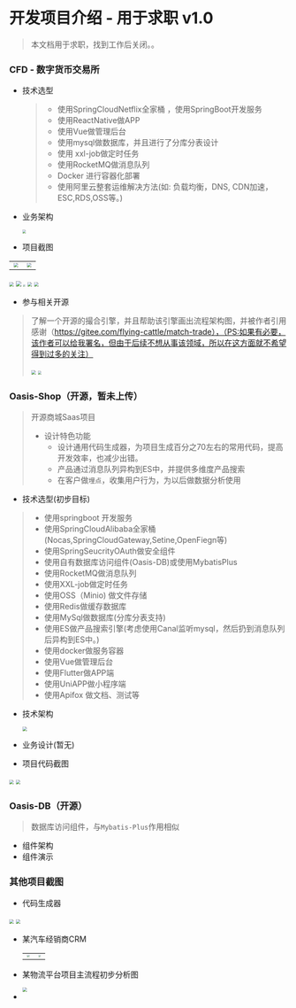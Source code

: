 # 开发项目介绍 - 用于求职 v1.0

> 本文档用于求职，找到工作后关闭。。

### CFD - 数字货币交易所

+ 技术选型

  > + 使用SpringCloudNetflix全家桶 ，使用SpringBoot开发服务
  > + 使用ReactNative做APP
  > + 使用Vue做管理后台
  > + 使用mysql做数据库，并且进行了分库分表设计
  > + 使用 xxl-job做定时任务
  > + 使用RocketMQ做消息队列
  > + Docker 进行容器化部署
  > + 使用阿里云整套运维解决方法(如: 负载均衡，DNS, CDN加速，ESC,RDS,OSS等。)

+ 业务架构

  <img src="Image/cfd-java整体架构图.png" style="zoom:40%;" />

+ 项目截图

<table><tr><td><img src="Image/cfd_db_1.png" style="zoom:50%;" /></td><td><img src="Image/cfd_db_2.png" style="zoom:50%;" /></td></tr></table>

<img src="image/cfd 代码简图.png" style="zoom:50%;" />

<img src="image/WX20220809-183429@2x.png" style="zoom:60%;" />

<img src="image/1660041304601.jpg" style="zoom:25%;" />

<img src="image/1660041190558.jpg" style="zoom:50%;" />

<img src="image/WX20220809-183526@2x.png" style="zoom:50%;" />

+ 参与相关开源

> 了解一个开源的撮合引擎，并且帮助该引擎画出流程架构图，并被作者引用感谢（https://gitee.com/flying-cattle/match-trade），（PS:如果有必要，该作者可以给我署名，但由于后续不想从事该领域，所以在这方面就不希望得到过多的关注）
>
> <img src="Image/WX20220811-103959@2x.png" style="zoom:50%;" />
>
> <img src="image/撮合代码解读.png" style="zoom:40%;" />

### Oasis-Shop（开源，暂未上传）

> 开源商城Saas项目
>
> + 设计特色功能
>   + 设计通用代码生成器，为项目生成百分之70左右的常用代码，提高开发效率，也减少出错。
>   + 产品通过消息队列异构到ES中，并提供多维度产品搜索
>   + 在客户做`埋点`，收集用户行为，为以后做数据分析使用

+ 技术选型(初步目标)

> + 使用springboot 开发服务
> + 使用SpringCloudAlibaba全家桶(Nocas,SpringCloudGateway,Setine,OpenFiegn等)
> + 使用SpringSeucrityOAuth做安全组件
> + 使用自有数据库访问组件(Oasis-DB)或使用MybatisPlus
> + 使用RocketMQ做消息队列
> + 使用XXL-job做定时任务
> + 使用OSS（Minio) 做文件存储
> + 使用Redis做缓存数据库
> + 使用MySql做数据库(分库分表支持)
> + 使用ES做产品搜索引擎(考虑使用Canal监听mysql，然后扔到消息队列后异构到ES中。)
> + 使用docker做服务容器
> + 使用Vue做管理后台
> + 使用Flutter做APP端
> + 使用UniAPP做小程序端
> + 使用Apifox 做文档、测试等

+ 技术架构

  <img src="image/SpringCloudAlibaba运维架构图.png" style="zoom:50%;" />

+ 业务设计(暂无)

+ 项目代码截图

<img src="image/管理后台代码.png" style="zoom:50%;" />

<img src="image/单服务结构.png" style="zoom:50%;" />

### Oasis-DB（开源）

> 数据库访问组件，与`Mybatis-Plus`作用相似

+ 组件架构
+ 组件演示

### 其他项目截图

+ 代码生成器

<img src="image/WX20220801-144310@2x.png" style="zoom:50%;" />

<img src="image/1659336196402.jpg" style="zoom:50%;" />

+ 某汽车经销商CRM

  <table>
    <tr>
    	<td><img src="./Image/WX20220808-194422@2x.png" style="zoom:30%;" /></td>
      <td><img src="./Image/WX20220808-194527@2x.png" style="zoom:30%;" /></td>
    </tr>
  </table>

  

+ 某物流平台项目主流程初步分析图

  <img src="image/61660189549_.pic.jpg" style="zoom:50%;" />

+ 

  

  

  

  

  

  
